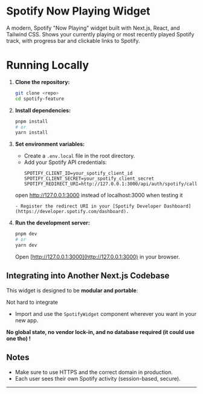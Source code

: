 # Spotify Now Playing Widget

A modern, Spotify "Now Playing" widget built with Next.js, React, and Tailwind CSS. Shows your currently playing or most recently played Spotify track, with progress bar and clickable links to Spotify.

# Running Locally

1. **Clone the repository:**
   ```bash
   git clone <repo>
   cd spotify-feature
   ```

2. **Install dependencies:**
   ```bash
   pnpm install
   # or
   yarn install
   ```

3. **Set environment variables:**
   - Create a `.env.local` file in the root directory.
   - Add your Spotify API credentials:
     ```env
     SPOTIFY_CLIENT_ID=your_spotify_client_id
     SPOTIFY_CLIENT_SECRET=your_spotify_client_secret
     SPOTIFY_REDIRECT_URI=http://127.0.0.1:3000/api/auth/spotify/callback
    open http://127.0.0.1:3000 instead of localhost:3000 when testing it
     ```
   - Register the redirect URI in your [Spotify Developer Dashboard](https://developer.spotify.com/dashboard).

4. **Run the development server:**
   ```bash
   pnpm dev
   # or
   yarn dev
   ```
   Open [http://127.0.0.1:3000](http://127.0.0.1:3000) in your browser.


## Integrating into Another Next.js Codebase

This widget is designed to be **modular and portable**:

Not hard to integrate 

  - Import and use the `SpotifyWidget` component wherever you want in your new app.

**No global state, no vendor lock-in, and no database required (it could use one tho) !**

## Notes
- Make sure to use HTTPS and the correct domain in production.
- Each user sees their own Spotify activity (session-based, secure).

---


